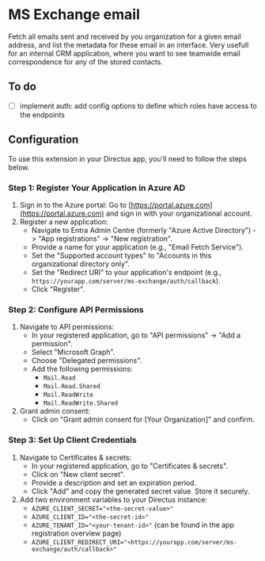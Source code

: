 # MS Exchange email
Fetch all emails sent and received by you organization for a given email address, and list the metadata for these email in an interface. Very usefull for an internal CRM application, where you want to see teamwide email correspondence for any of the stored contacts.

## To do
- [ ] implement auth: add config options to define which roles have access to the endpoints

## Configuration
To use this extension in your Directus app, you'll need to follow the steps below.

### Step 1: Register Your Application in Azure AD

1. Sign in to the Azure portal: Go to [https://portal.azure.com](https://portal.azure.com) and sign in with your organizational account.
2. Register a new application:
    - Navigate to Entra Admin Centre (formerly "Azure Active Directory") -> "App registrations" -> "New registration".
    - Provide a name for your application (e.g., "Email Fetch Service").
    - Set the "Supported account types" to "Accounts in this organizational directory only".
    - Set the "Redirect URI" to your application's endpoint (e.g., `https://yourapp.com/server/ms-exchange/auth/callback`).
    - Click "Register".

### Step 2: Configure API Permissions

1. Navigate to API permissions:
    - In your registered application, go to "API permissions" -> "Add a permission".
    - Select "Microsoft Graph".
    - Choose "Delegated permissions".
    - Add the following permissions:
        - `Mail.Read`
        - `Mail.Read.Shared`
        - `Mail.ReadWrite`
        - `Mail.ReadWrite.Shared`
2. Grant admin consent:
    - Click on "Grant admin consent for [Your Organization]" and confirm.

### Step 3: Set Up Client Credentials

1. Navigate to Certificates & secrets:
    - In your registered application, go to "Certificates & secrets".
    - Click on "New client secret".
    - Provide a description and set an expiration period.
    - Click "Add" and copy the generated secret value. Store it securely.
2. Add two environment variables to your Directus instance:
    - `AZURE_CLIENT_SECRET="<the-secret-value>"`
    - `AZURE_CLIENT_ID="<the-secret-id>"`
    - `AZURE_TENANT_ID="<your-tenant-id>"` (can be found in the app registration overview page)
    - `AZURE_CLIENT_REDIRECT_URI="<https://yourapp.com/server/ms-exchange/auth/callback>"`